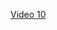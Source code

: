 [Video 10](https://egghead.io/lessons/javascript-redux-avoiding-object-mutations-with-object-assign-and-spread)